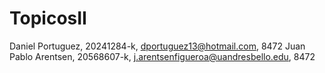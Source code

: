 # TopicosII
 Daniel Portuguez, 20241284-k, dportuguez13@hotmail.com, 8472
 Juan Pablo Arentsen, 20568607-k, j.arentsenfigueroa@uandresbello.edu, 8472
